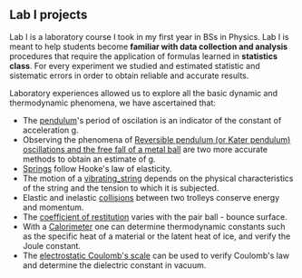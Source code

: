 ## Lab I projects
Lab I is a laboratory course I took in my first year in BSs in Physics. Lab I is meant to help students become **familiar with data collection and analysis** procedures that require the application of formulas learned in **statistics class**. For every experiment we studied and estimated statistic and sistematic errors in order to obtain reliable and accurate results.  

Laboratory experiences allowed us to explore all the basic dynamic and thermodynamic phenomena, we have ascertained that:
- The [pendulum](/Simple_pendulum)'s period of oscilation is an indicator of the constant of acceleration g.
- Observing the phenomena of [Reversible pendulum (or Kater pendulum) oscillations and the free fall of a metal ball](/Reversible_pendulum_and_free_fall) are two more accurate methods to obtain an estimate of g.
- [Springs](/Spring) follow Hooke's law of elasticity.
- The motion of a [vibrating_string](/Vibrating_string) depends on the physical characteristics of the string and the tension to which it is subjected.
- Elastic and inelastic [collisions](/Collisions) between two trolleys conserve energy and momentum.
- The [coefficient of restitution](/Coefficient_of_restitution) varies with the pair ball - bounce surface.
- With a [Calorimeter](/Calorimetry) one can determine thermodynamic constants such as the specific heat of a material or the latent heat of ice, and verify the Joule constant.
- The [electrostatic Coulomb's scale](/Electrostatic_Coulomb's_scale) can be used to verify Coulomb's law and determine the dielectric constant in vacuum.
